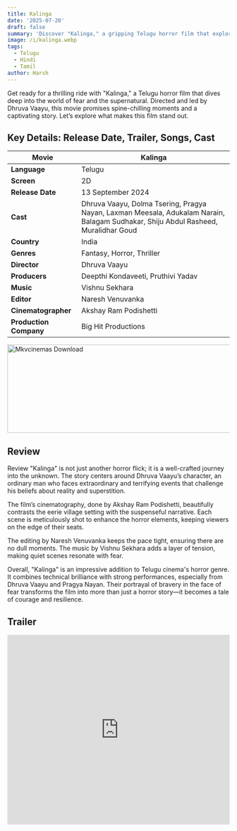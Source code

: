 ```yaml
---
title: Kalinga
date: '2025-07-20'
draft: false
summary: 'Discover "Kalinga," a gripping Telugu horror film that explores fear and courage.'
image: /i/kalinga.webp
tags:
  - Telugu
  - Hindi
  - Tamil
author: Harsh
---
```


Get ready for a thrilling ride with "Kalinga," a Telugu horror film that dives deep into the world of fear and the supernatural. Directed and led by Dhruva Vaayu, this movie promises spine-chilling moments and a captivating story. Let’s explore what makes this film stand out.

## Key Details: Release Date, Trailer, Songs, Cast

| **Movie**              | Kalinga                                                                                                                            |
| ---------------------- | ---------------------------------------------------------------------------------------------------------------------------------- |
| **Language**           | Telugu                                                                                                                             |
| **Screen**             | 2D                                                                                                                                 |
| **Release Date**       | 13 September 2024                                                                                                                  |
| **Cast**               | Dhruva Vaayu, Dolma Tsering, Pragya Nayan, Laxman Meesala, Adukalam Narain, Balagam Sudhakar, Shiju Abdul Rasheed, Muralidhar Goud |
| **Country**            | India                                                                                                                              |
| **Genres**             | Fantasy, Horror, Thriller                                                                                                          |
| **Director**           | Dhruva Vaayu                                                                                                                       |
| **Producers**          | Deepthi Kondaveeti, Pruthivi Yadav                                                                                                 |
| **Music**              | Vishnu Sekhara                                                                                                                     |
| **Editor**             | Naresh Venuvanka                                                                                                                   |
| **Cinematographer**    | Akshay Ram Podishetti                                                                                                              |
| **Production Company** | Big Hit Productions                                                                                                                |

<a href="https://www.profitableratecpm.com/vbvpd9w3h?key=32fa8307e0db421fc9459d903b211dae">
  <img src="/mkvcinemas-btn.webp" alt="Mkvcinemas Download" width="600" height="200" loading="lazy">
</a>

## Review

Review
"Kalinga" is not just another horror flick; it is a well-crafted journey into the unknown. The story centers around Dhruva Vaayu’s character, an ordinary man who faces extraordinary and terrifying events that challenge his beliefs about reality and superstition.

The film’s cinematography, done by Akshay Ram Podishetti, beautifully contrasts the eerie village setting with the suspenseful narrative. Each scene is meticulously shot to enhance the horror elements, keeping viewers on the edge of their seats.

The editing by Naresh Venuvanka keeps the pace tight, ensuring there are no dull moments. The music by Vishnu Sekhara adds a layer of tension, making quiet scenes resonate with fear.

Overall, "Kalinga" is an impressive addition to Telugu cinema's horror genre. It combines technical brilliance with strong performances, especially from Dhruva Vaayu and Pragya Nayan. Their portrayal of bravery in the face of fear transforms the film into more than just a horror story—it becomes a tale of courage and resilience.

## Trailer

<iframe width="100%" height="430" src="https://www.youtube.com/embed/bamuIkhMr4g?si=d1gyKdjIOWLT6Xtl" title={title} frameborder="0" allow="accelerometer; autoplay; clipboard-write; encrypted-media; gyroscope; picture-in-picture; web-share" referrerpolicy="strict-origin-when-cross-origin" allowfullscreen loading="lazy"></iframe>
